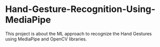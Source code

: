 # Hand-Gesture-Recognition-Using-MediaPipe
This project is about the ML approach to recognize the Hand Gestures using MediaPipe and OpenCV libraries. 
